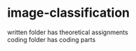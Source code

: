 # image-classification  
written folder has theoretical assignments  
coding folder has coding parts
